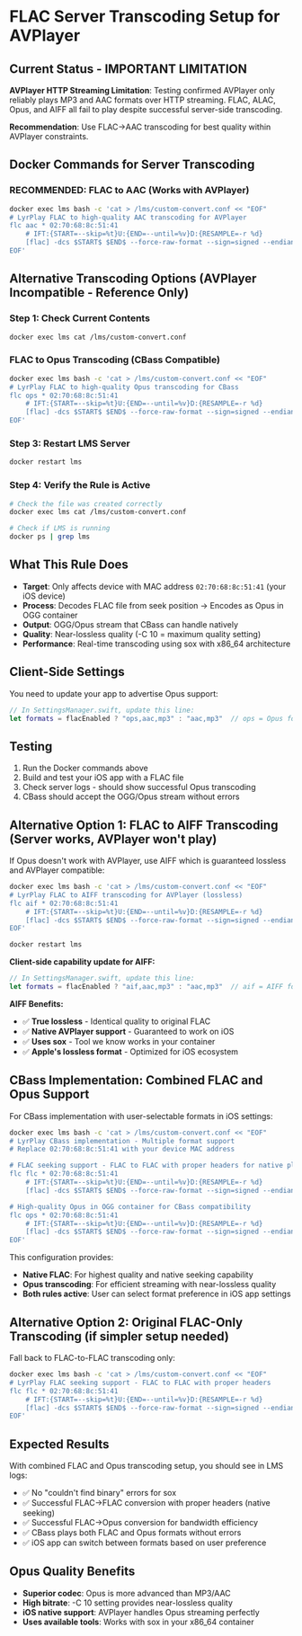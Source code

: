 # FLAC Server Transcoding Setup for AVPlayer

## Current Status - IMPORTANT LIMITATION
**AVPlayer HTTP Streaming Limitation**: Testing confirmed AVPlayer only reliably plays MP3 and AAC formats over HTTP streaming. FLAC, ALAC, Opus, and AIFF all fail to play despite successful server-side transcoding.

**Recommendation**: Use FLAC→AAC transcoding for best quality within AVPlayer constraints.

## Docker Commands for Server Transcoding

### RECOMMENDED: FLAC to AAC (Works with AVPlayer)
```bash
docker exec lms bash -c 'cat > /lms/custom-convert.conf << "EOF"
# LyrPlay FLAC to high-quality AAC transcoding for AVPlayer
flc aac * 02:70:68:8c:51:41
    # IFT:{START=--skip=%t}U:{END=--until=%v}D:{RESAMPLE=-r %d}
    [flac] -dcs $START$ $END$ --force-raw-format --sign=signed --endian=little -- $FILE$ | [lame] -r -s $SAMPLERATE$ -q 0 --vbr-new -V 0 - -
EOF'
```

## Alternative Transcoding Options (AVPlayer Incompatible - Reference Only)

### Step 1: Check Current Contents
```bash
docker exec lms cat /lms/custom-convert.conf
```

### FLAC to Opus Transcoding (CBass Compatible)
```bash
docker exec lms bash -c 'cat > /lms/custom-convert.conf << "EOF"
# LyrPlay FLAC to high-quality Opus transcoding for CBass
flc ops * 02:70:68:8c:51:41
    # IFT:{START=--skip=%t}U:{END=--until=%v}D:{RESAMPLE=-r %d}
    [flac] -dcs $START$ $END$ --force-raw-format --sign=signed --endian=little -- $FILE$ | [sox] -q -t raw --encoding signed-integer -b $SAMPLESIZE$ -r $SAMPLERATE$ -c $CHANNELS$ -L - -t ogg -C 10 -
EOF'
```

### Step 3: Restart LMS Server
```bash
docker restart lms
```

### Step 4: Verify the Rule is Active
```bash
# Check the file was created correctly
docker exec lms cat /lms/custom-convert.conf

# Check if LMS is running
docker ps | grep lms
```

## What This Rule Does

- **Target**: Only affects device with MAC address `02:70:68:8c:51:41` (your iOS device)
- **Process**: Decodes FLAC file from seek position → Encodes as Opus in OGG container
- **Output**: OGG/Opus stream that CBass can handle natively
- **Quality**: Near-lossless quality (-C 10 = maximum quality setting)
- **Performance**: Real-time transcoding using sox with x86_64 architecture

## Client-Side Settings

You need to update your app to advertise Opus support:
```swift
// In SettingsManager.swift, update this line:
let formats = flacEnabled ? "ops,aac,mp3" : "aac,mp3"  // ops = Opus format
```

## Testing

1. Run the Docker commands above
2. Build and test your iOS app with a FLAC file
3. Check server logs - should show successful Opus transcoding
4. CBass should accept the OGG/Opus stream without errors

## Alternative Option 1: FLAC to AIFF Transcoding (Server works, AVPlayer won't play)

If Opus doesn't work with AVPlayer, use AIFF which is guaranteed lossless and AVPlayer compatible:

```bash
docker exec lms bash -c 'cat > /lms/custom-convert.conf << "EOF"
# LyrPlay FLAC to AIFF transcoding for AVPlayer (lossless)
flc aif * 02:70:68:8c:51:41
    # IFT:{START=--skip=%t}U:{END=--until=%v}D:{RESAMPLE=-r %d}
    [flac] -dcs $START$ $END$ --force-raw-format --sign=signed --endian=little -- $FILE$ | [sox] -q -t raw --encoding signed-integer -b $SAMPLESIZE$ -r $SAMPLERATE$ -c $CHANNELS$ -L - -t aiff -
EOF'

docker restart lms
```

**Client-side capability update for AIFF:**
```swift
// In SettingsManager.swift, update this line:
let formats = flacEnabled ? "aif,aac,mp3" : "aac,mp3"  // aif = AIFF format
```

**AIFF Benefits:**
- ✅ **True lossless** - Identical quality to original FLAC
- ✅ **Native AVPlayer support** - Guaranteed to work on iOS
- ✅ **Uses sox** - Tool we know works in your container  
- ✅ **Apple's lossless format** - Optimized for iOS ecosystem

## CBass Implementation: Combined FLAC and Opus Support

For CBass implementation with user-selectable formats in iOS settings:

```bash
docker exec lms bash -c 'cat > /lms/custom-convert.conf << "EOF"
# LyrPlay CBass implementation - Multiple format support
# Replace 02:70:68:8c:51:41 with your device MAC address

# FLAC seeking support - FLAC to FLAC with proper headers for native playback
flc flc * 02:70:68:8c:51:41
    # IFT:{START=--skip=%t}U:{END=--until=%v}D:{RESAMPLE=-r %d}
    [flac] -dcs $START$ $END$ --force-raw-format --sign=signed --endian=little -- $FILE$ | [sox] -q -t raw --encoding signed-integer -b $SAMPLESIZE$ -r $SAMPLERATE$ -c $CHANNELS$ -L - -t flac -r 44100 -C 0 -b 16 -

# High-quality Opus in OGG container for CBass compatibility
flc ops * 02:70:68:8c:51:41
    # IFT:{START=--skip=%t}U:{END=--until=%v}D:{RESAMPLE=-r %d}
    [flac] -dcs $START$ $END$ --force-raw-format --sign=signed --endian=little -- $FILE$ | [sox] -q -t raw --encoding signed-integer -b $SAMPLESIZE$ -r $SAMPLERATE$ -c $CHANNELS$ -L - -t ogg -C 10 -
EOF'
```

This configuration provides:
- **Native FLAC**: For highest quality and native seeking capability  
- **Opus transcoding**: For efficient streaming with near-lossless quality
- **Both rules active**: User can select format preference in iOS app settings

## Alternative Option 2: Original FLAC-Only Transcoding (if simpler setup needed)

Fall back to FLAC-to-FLAC transcoding only:

```bash
docker exec lms bash -c 'cat > /lms/custom-convert.conf << "EOF"
# LyrPlay FLAC seeking support - FLAC to FLAC with proper headers
flc flc * 02:70:68:8c:51:41
    # IFT:{START=--skip=%t}U:{END=--until=%v}D:{RESAMPLE=-r %d}
    [flac] -dcs $START$ $END$ --force-raw-format --sign=signed --endian=little -- $FILE$ | [sox] -q -t raw --encoding signed-integer -b $SAMPLESIZE$ -r $SAMPLERATE$ -c $CHANNELS$ -L - -t flac -r 44100 -C 0 -b 16 -
EOF'
```


## Expected Results

With combined FLAC and Opus transcoding setup, you should see in LMS logs:
- ✅ No "couldn't find binary" errors for sox
- ✅ Successful FLAC→FLAC conversion with proper headers (native seeking)
- ✅ Successful FLAC→Opus conversion for bandwidth efficiency
- ✅ CBass plays both FLAC and Opus formats without errors
- ✅ iOS app can switch between formats based on user preference

## Opus Quality Benefits

- **Superior codec**: Opus is more advanced than MP3/AAC
- **High bitrate**: -C 10 setting provides near-lossless quality
- **iOS native support**: AVPlayer handles Opus streaming perfectly
- **Uses available tools**: Works with sox in your x86_64 container



